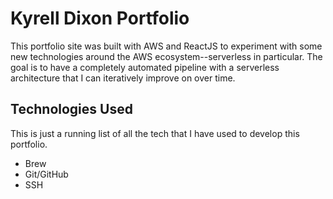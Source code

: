 # Kyrell Dixon Portfolio

This portfolio site was built with AWS and ReactJS to experiment with some new technologies around the AWS ecosystem--serverless in particular. The goal is to have a completely automated pipeline with a serverless architecture that I can iteratively improve on over time.

## Technologies Used

This is just a running list of all the tech that I have used to develop this portfolio.

* Brew
* Git/GitHub
* SSH